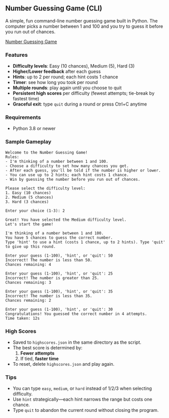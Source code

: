 ## Number Guessing Game (CLI)

A simple, fun command-line number guessing game built in Python. The computer picks a number between 1 and 100 and you try to guess it before you run out of chances.

[Number Guessing Game](https://roadmap.sh/projects/number-guessing-game)

### Features
- **Difficulty levels**: Easy (10 chances), Medium (5), Hard (3)
- **Higher/Lower feedback** after each guess
- **Hints**: up to 2 per round; each hint costs 1 chance
- **Timer**: see how long you took per round
- **Multiple rounds**: play again until you choose to quit
- **Persistent high scores** per difficulty (fewest attempts; tie-break by fastest time)
- **Graceful exit**: type `quit` during a round or press Ctrl+C anytime

### Requirements
- Python 3.8 or newer

### Sample Gameplay
```
Welcome to the Number Guessing Game!
Rules:
- I'm thinking of a number between 1 and 100.
- Choose a difficulty to set how many chances you get.
- After each guess, you'll be told if the number is higher or lower.
- You can use up to 2 hints; each hint costs 1 chance.
- Win by guessing the number before you run out of chances.

Please select the difficulty level:
1. Easy (10 chances)
2. Medium (5 chances)
3. Hard (3 chances)

Enter your choice (1-3): 2

Great! You have selected the Medium difficulty level.
Let's start the game!

I'm thinking of a number between 1 and 100.
You have 5 chances to guess the correct number.
Type 'hint' to use a hint (costs 1 chance, up to 2 hints). Type 'quit' to give up this round.

Enter your guess (1-100), 'hint', or 'quit': 50
Incorrect! The number is less than 50.
Chances remaining: 4

Enter your guess (1-100), 'hint', or 'quit': 25
Incorrect! The number is greater than 25.
Chances remaining: 3

Enter your guess (1-100), 'hint', or 'quit': 35
Incorrect! The number is less than 35.
Chances remaining: 2

Enter your guess (1-100), 'hint', or 'quit': 30
Congratulations! You guessed the correct number in 4 attempts.
Time taken: 12s
```

### High Scores
- Saved to `highscores.json` in the same directory as the script.
- The best score is determined by:
  1. **Fewer attempts**
  2. If tied, **faster time**
- To reset, delete `highscores.json` and play again.

### Tips
- You can type `easy`, `medium`, or `hard` instead of 1/2/3 when selecting difficulty.
- Use `hint` strategically—each hint narrows the range but costs one chance.
- Type `quit` to abandon the current round without closing the program.



